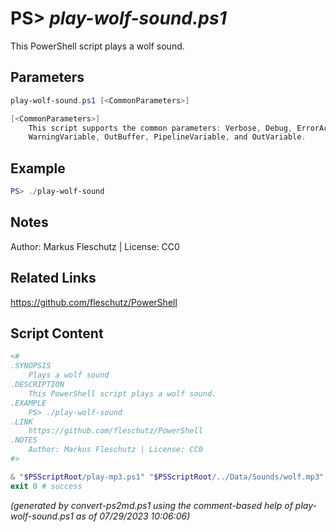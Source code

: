 PS> *play-wolf-sound.ps1*
====================

This PowerShell script plays a wolf sound.

Parameters
----------
```powershell
play-wolf-sound.ps1 [<CommonParameters>]

[<CommonParameters>]
    This script supports the common parameters: Verbose, Debug, ErrorAction, ErrorVariable, WarningAction, 
    WarningVariable, OutBuffer, PipelineVariable, and OutVariable.
```

Example
-------
```powershell
PS> ./play-wolf-sound

```

Notes
-----
Author: Markus Fleschutz | License: CC0

Related Links
-------------
https://github.com/fleschutz/PowerShell

Script Content
--------------
```powershell
<#
.SYNOPSIS
	Plays a wolf sound
.DESCRIPTION
	This PowerShell script plays a wolf sound.
.EXAMPLE
	PS> ./play-wolf-sound
.LINK
	https://github.com/fleschutz/PowerShell
.NOTES
	Author: Markus Fleschutz | License: CC0
#>

& "$PSScriptRoot/play-mp3.ps1" "$PSScriptRoot/../Data/Sounds/wolf.mp3"
exit 0 # success
```

*(generated by convert-ps2md.ps1 using the comment-based help of play-wolf-sound.ps1 as of 07/29/2023 10:06:06)*
